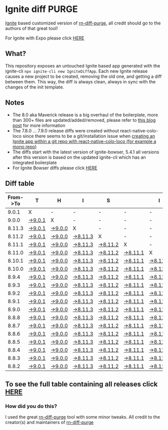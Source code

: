 # Ignite diff PURGE

[Ignite](https://github.com/infinitered/ignite) based customized version of [rn-diff-purge](https://github.com/react-native-community/rn-diff-purge/), all credit should go to the authors of that great tool!

For Ignite with Expo please click [HERE](https://github.com/nirre7/ignite-expo-diff-purge)

## What?

This repository exposes an untouched Ignite based app generated with the ignite-cli
`npx ignite-cli new IgniteDiffApp`. Each new Ignite release causes a new project to be created, removing the old one, and getting a diff between them. This way, the diff is always clean, always in sync with the changes of the init template.

## Notes
- The 8.0 aka Maverick release is a big overhaul of the boilerplate, more than 300+ files are updated/added/removed, please refer to [this blog post](https://shift.infinite.red/announcing-ignite-8-0-maverick-fbbdafbb738e) for more information
- The 7.8.0 ... 7.9.0 release diffs were created without react-native-colo-loco since there seems to be a git/installation issue when [creating an Ignite app within a git repo with react-native-colo-loco (for example a mono repo)](https://github.com/infinitered/ignite/issues/1845)
- The diffs start with the latest version of ignite-bowser, 5.4.1 all versions after this version is based on the updated ignite-cli which has an integrated boilerplate
- For Ignite Bowser diffs please click [HERE](https://github.com/nirre7/ignite-bowser-diff-purge)

## Diff table

| From->To | T                                                                                            | H                                                                                            | I                                                                                              | S                                                                                              |                                                                                                | I                                                                                              | S                                                                                              |                                                                                               | C                                                                                           | O                                                                                           | O                                                                                           | L                                                                                           |                                                                                             |                                                                                             |                                                                                             |                                                                                             |                                                                                             |                                                                                             |                                                                                             |     |
| -------- | -------------------------------------------------------------------------------------------- | -------------------------------------------------------------------------------------------- | ---------------------------------------------------------------------------------------------- | ---------------------------------------------------------------------------------------------- | ---------------------------------------------------------------------------------------------- | ---------------------------------------------------------------------------------------------- | ---------------------------------------------------------------------------------------------- | --------------------------------------------------------------------------------------------- | ------------------------------------------------------------------------------------------- | ------------------------------------------------------------------------------------------- | ------------------------------------------------------------------------------------------- | ------------------------------------------------------------------------------------------- | ------------------------------------------------------------------------------------------- | ------------------------------------------------------------------------------------------- | ------------------------------------------------------------------------------------------- | ------------------------------------------------------------------------------------------- | ------------------------------------------------------------------------------------------- | ------------------------------------------------------------------------------------------- | ------------------------------------------------------------------------------------------- | --- |
| 9.0.1    | X                                                                                            | -                                                                                            | -                                                                                              | -                                                                                              | -                                                                                              | -                                                                                              | -                                                                                              | -                                                                                             | -                                                                                           | -                                                                                           | -                                                                                           | -                                                                                           | -                                                                                           | -                                                                                           | -                                                                                           | -                                                                                           | -                                                                                           | -                                                                                           | -                                                                                           | -   |
| 9.0.0    | [->9.0.1](https://github.com/nirre7/ignite-diff-purge/compare/release/9.0.0..release/9.0.1)  | X                                                                                            | -                                                                                              | -                                                                                              | -                                                                                              | -                                                                                              | -                                                                                              | -                                                                                             | -                                                                                           | -                                                                                           | -                                                                                           | -                                                                                           | -                                                                                           | -                                                                                           | -                                                                                           | -                                                                                           | -                                                                                           | -                                                                                           | -                                                                                           | -   |
| 8.11.3   | [->9.0.1](https://github.com/nirre7/ignite-diff-purge/compare/release/8.11.3..release/9.0.1) | [->9.0.0](https://github.com/nirre7/ignite-diff-purge/compare/release/8.11.3..release/9.0.0) | X                                                                                              | -                                                                                              | -                                                                                              | -                                                                                              | -                                                                                              | -                                                                                             | -                                                                                           | -                                                                                           | -                                                                                           | -                                                                                           | -                                                                                           | -                                                                                           | -                                                                                           | -                                                                                           | -                                                                                           | -                                                                                           | -                                                                                           | -   |
| 8.11.2   | [->9.0.1](https://github.com/nirre7/ignite-diff-purge/compare/release/8.11.2..release/9.0.1) | [->9.0.0](https://github.com/nirre7/ignite-diff-purge/compare/release/8.11.2..release/9.0.0) | [->8.11.3](https://github.com/nirre7/ignite-diff-purge/compare/release/8.11.2..release/8.11.3) | X                                                                                              | -                                                                                              | -                                                                                              | -                                                                                              | -                                                                                             | -                                                                                           | -                                                                                           | -                                                                                           | -                                                                                           | -                                                                                           | -                                                                                           | -                                                                                           | -                                                                                           | -                                                                                           | -                                                                                           | -                                                                                           | -   |
| 8.11.1   | [->9.0.1](https://github.com/nirre7/ignite-diff-purge/compare/release/8.11.1..release/9.0.1) | [->9.0.0](https://github.com/nirre7/ignite-diff-purge/compare/release/8.11.1..release/9.0.0) | [->8.11.3](https://github.com/nirre7/ignite-diff-purge/compare/release/8.11.1..release/8.11.3) | [->8.11.2](https://github.com/nirre7/ignite-diff-purge/compare/release/8.11.1..release/8.11.2) | X                                                                                              | -                                                                                              | -                                                                                              | -                                                                                             | -                                                                                           | -                                                                                           | -                                                                                           | -                                                                                           | -                                                                                           | -                                                                                           | -                                                                                           | -                                                                                           | -                                                                                           | -                                                                                           | -                                                                                           | -   |
| 8.11.0   | [->9.0.1](https://github.com/nirre7/ignite-diff-purge/compare/release/8.11.0..release/9.0.1) | [->9.0.0](https://github.com/nirre7/ignite-diff-purge/compare/release/8.11.0..release/9.0.0) | [->8.11.3](https://github.com/nirre7/ignite-diff-purge/compare/release/8.11.0..release/8.11.3) | [->8.11.2](https://github.com/nirre7/ignite-diff-purge/compare/release/8.11.0..release/8.11.2) | [->8.11.1](https://github.com/nirre7/ignite-diff-purge/compare/release/8.11.0..release/8.11.1) | X                                                                                              | -                                                                                              | -                                                                                             | -                                                                                           | -                                                                                           | -                                                                                           | -                                                                                           | -                                                                                           | -                                                                                           | -                                                                                           | -                                                                                           | -                                                                                           | -                                                                                           | -                                                                                           | -   |
| 8.10.1   | [->9.0.1](https://github.com/nirre7/ignite-diff-purge/compare/release/8.10.1..release/9.0.1) | [->9.0.0](https://github.com/nirre7/ignite-diff-purge/compare/release/8.10.1..release/9.0.0) | [->8.11.3](https://github.com/nirre7/ignite-diff-purge/compare/release/8.10.1..release/8.11.3) | [->8.11.2](https://github.com/nirre7/ignite-diff-purge/compare/release/8.10.1..release/8.11.2) | [->8.11.1](https://github.com/nirre7/ignite-diff-purge/compare/release/8.10.1..release/8.11.1) | [->8.11.0](https://github.com/nirre7/ignite-diff-purge/compare/release/8.10.1..release/8.11.0) | X                                                                                              | -                                                                                             | -                                                                                           | -                                                                                           | -                                                                                           | -                                                                                           | -                                                                                           | -                                                                                           | -                                                                                           | -                                                                                           | -                                                                                           | -                                                                                           | -                                                                                           | -   |
| 8.10.0   | [->9.0.1](https://github.com/nirre7/ignite-diff-purge/compare/release/8.10.0..release/9.0.1) | [->9.0.0](https://github.com/nirre7/ignite-diff-purge/compare/release/8.10.0..release/9.0.0) | [->8.11.3](https://github.com/nirre7/ignite-diff-purge/compare/release/8.10.0..release/8.11.3) | [->8.11.2](https://github.com/nirre7/ignite-diff-purge/compare/release/8.10.0..release/8.11.2) | [->8.11.1](https://github.com/nirre7/ignite-diff-purge/compare/release/8.10.0..release/8.11.1) | [->8.11.0](https://github.com/nirre7/ignite-diff-purge/compare/release/8.10.0..release/8.11.0) | [->8.10.1](https://github.com/nirre7/ignite-diff-purge/compare/release/8.10.0..release/8.10.1) | X                                                                                             | -                                                                                           | -                                                                                           | -                                                                                           | -                                                                                           | -                                                                                           | -                                                                                           | -                                                                                           | -                                                                                           | -                                                                                           | -                                                                                           | -                                                                                           | -   |
| 8.9.4    | [->9.0.1](https://github.com/nirre7/ignite-diff-purge/compare/release/8.9.4..release/9.0.1)  | [->9.0.0](https://github.com/nirre7/ignite-diff-purge/compare/release/8.9.4..release/9.0.0)  | [->8.11.3](https://github.com/nirre7/ignite-diff-purge/compare/release/8.9.4..release/8.11.3)  | [->8.11.2](https://github.com/nirre7/ignite-diff-purge/compare/release/8.9.4..release/8.11.2)  | [->8.11.1](https://github.com/nirre7/ignite-diff-purge/compare/release/8.9.4..release/8.11.1)  | [->8.11.0](https://github.com/nirre7/ignite-diff-purge/compare/release/8.9.4..release/8.11.0)  | [->8.10.1](https://github.com/nirre7/ignite-diff-purge/compare/release/8.9.4..release/8.10.1)  | [->8.10.0](https://github.com/nirre7/ignite-diff-purge/compare/release/8.9.4..release/8.10.0) | X                                                                                           | -                                                                                           | -                                                                                           | -                                                                                           | -                                                                                           | -                                                                                           | -                                                                                           | -                                                                                           | -                                                                                           | -                                                                                           | -                                                                                           | -   |
| 8.9.3    | [->9.0.1](https://github.com/nirre7/ignite-diff-purge/compare/release/8.9.3..release/9.0.1)  | [->9.0.0](https://github.com/nirre7/ignite-diff-purge/compare/release/8.9.3..release/9.0.0)  | [->8.11.3](https://github.com/nirre7/ignite-diff-purge/compare/release/8.9.3..release/8.11.3)  | [->8.11.2](https://github.com/nirre7/ignite-diff-purge/compare/release/8.9.3..release/8.11.2)  | [->8.11.1](https://github.com/nirre7/ignite-diff-purge/compare/release/8.9.3..release/8.11.1)  | [->8.11.0](https://github.com/nirre7/ignite-diff-purge/compare/release/8.9.3..release/8.11.0)  | [->8.10.1](https://github.com/nirre7/ignite-diff-purge/compare/release/8.9.3..release/8.10.1)  | [->8.10.0](https://github.com/nirre7/ignite-diff-purge/compare/release/8.9.3..release/8.10.0) | [->8.9.4](https://github.com/nirre7/ignite-diff-purge/compare/release/8.9.3..release/8.9.4) | X                                                                                           | -                                                                                           | -                                                                                           | -                                                                                           | -                                                                                           | -                                                                                           | -                                                                                           | -                                                                                           | -                                                                                           | -                                                                                           | -   |
| 8.9.2    | [->9.0.1](https://github.com/nirre7/ignite-diff-purge/compare/release/8.9.2..release/9.0.1)  | [->9.0.0](https://github.com/nirre7/ignite-diff-purge/compare/release/8.9.2..release/9.0.0)  | [->8.11.3](https://github.com/nirre7/ignite-diff-purge/compare/release/8.9.2..release/8.11.3)  | [->8.11.2](https://github.com/nirre7/ignite-diff-purge/compare/release/8.9.2..release/8.11.2)  | [->8.11.1](https://github.com/nirre7/ignite-diff-purge/compare/release/8.9.2..release/8.11.1)  | [->8.11.0](https://github.com/nirre7/ignite-diff-purge/compare/release/8.9.2..release/8.11.0)  | [->8.10.1](https://github.com/nirre7/ignite-diff-purge/compare/release/8.9.2..release/8.10.1)  | [->8.10.0](https://github.com/nirre7/ignite-diff-purge/compare/release/8.9.2..release/8.10.0) | [->8.9.4](https://github.com/nirre7/ignite-diff-purge/compare/release/8.9.2..release/8.9.4) | [->8.9.3](https://github.com/nirre7/ignite-diff-purge/compare/release/8.9.2..release/8.9.3) | X                                                                                           | -                                                                                           | -                                                                                           | -                                                                                           | -                                                                                           | -                                                                                           | -                                                                                           | -                                                                                           | -                                                                                           | -   |
| 8.9.1    | [->9.0.1](https://github.com/nirre7/ignite-diff-purge/compare/release/8.9.1..release/9.0.1)  | [->9.0.0](https://github.com/nirre7/ignite-diff-purge/compare/release/8.9.1..release/9.0.0)  | [->8.11.3](https://github.com/nirre7/ignite-diff-purge/compare/release/8.9.1..release/8.11.3)  | [->8.11.2](https://github.com/nirre7/ignite-diff-purge/compare/release/8.9.1..release/8.11.2)  | [->8.11.1](https://github.com/nirre7/ignite-diff-purge/compare/release/8.9.1..release/8.11.1)  | [->8.11.0](https://github.com/nirre7/ignite-diff-purge/compare/release/8.9.1..release/8.11.0)  | [->8.10.1](https://github.com/nirre7/ignite-diff-purge/compare/release/8.9.1..release/8.10.1)  | [->8.10.0](https://github.com/nirre7/ignite-diff-purge/compare/release/8.9.1..release/8.10.0) | [->8.9.4](https://github.com/nirre7/ignite-diff-purge/compare/release/8.9.1..release/8.9.4) | [->8.9.3](https://github.com/nirre7/ignite-diff-purge/compare/release/8.9.1..release/8.9.3) | [->8.9.2](https://github.com/nirre7/ignite-diff-purge/compare/release/8.9.1..release/8.9.2) | X                                                                                           | -                                                                                           | -                                                                                           | -                                                                                           | -                                                                                           | -                                                                                           | -                                                                                           | -                                                                                           | -   |
| 8.9.0    | [->9.0.1](https://github.com/nirre7/ignite-diff-purge/compare/release/8.9.0..release/9.0.1)  | [->9.0.0](https://github.com/nirre7/ignite-diff-purge/compare/release/8.9.0..release/9.0.0)  | [->8.11.3](https://github.com/nirre7/ignite-diff-purge/compare/release/8.9.0..release/8.11.3)  | [->8.11.2](https://github.com/nirre7/ignite-diff-purge/compare/release/8.9.0..release/8.11.2)  | [->8.11.1](https://github.com/nirre7/ignite-diff-purge/compare/release/8.9.0..release/8.11.1)  | [->8.11.0](https://github.com/nirre7/ignite-diff-purge/compare/release/8.9.0..release/8.11.0)  | [->8.10.1](https://github.com/nirre7/ignite-diff-purge/compare/release/8.9.0..release/8.10.1)  | [->8.10.0](https://github.com/nirre7/ignite-diff-purge/compare/release/8.9.0..release/8.10.0) | [->8.9.4](https://github.com/nirre7/ignite-diff-purge/compare/release/8.9.0..release/8.9.4) | [->8.9.3](https://github.com/nirre7/ignite-diff-purge/compare/release/8.9.0..release/8.9.3) | [->8.9.2](https://github.com/nirre7/ignite-diff-purge/compare/release/8.9.0..release/8.9.2) | [->8.9.1](https://github.com/nirre7/ignite-diff-purge/compare/release/8.9.0..release/8.9.1) | X                                                                                           | -                                                                                           | -                                                                                           | -                                                                                           | -                                                                                           | -                                                                                           | -                                                                                           | -   |
| 8.8.8    | [->9.0.1](https://github.com/nirre7/ignite-diff-purge/compare/release/8.8.8..release/9.0.1)  | [->9.0.0](https://github.com/nirre7/ignite-diff-purge/compare/release/8.8.8..release/9.0.0)  | [->8.11.3](https://github.com/nirre7/ignite-diff-purge/compare/release/8.8.8..release/8.11.3)  | [->8.11.2](https://github.com/nirre7/ignite-diff-purge/compare/release/8.8.8..release/8.11.2)  | [->8.11.1](https://github.com/nirre7/ignite-diff-purge/compare/release/8.8.8..release/8.11.1)  | [->8.11.0](https://github.com/nirre7/ignite-diff-purge/compare/release/8.8.8..release/8.11.0)  | [->8.10.1](https://github.com/nirre7/ignite-diff-purge/compare/release/8.8.8..release/8.10.1)  | [->8.10.0](https://github.com/nirre7/ignite-diff-purge/compare/release/8.8.8..release/8.10.0) | [->8.9.4](https://github.com/nirre7/ignite-diff-purge/compare/release/8.8.8..release/8.9.4) | [->8.9.3](https://github.com/nirre7/ignite-diff-purge/compare/release/8.8.8..release/8.9.3) | [->8.9.2](https://github.com/nirre7/ignite-diff-purge/compare/release/8.8.8..release/8.9.2) | [->8.9.1](https://github.com/nirre7/ignite-diff-purge/compare/release/8.8.8..release/8.9.1) | [->8.9.0](https://github.com/nirre7/ignite-diff-purge/compare/release/8.8.8..release/8.9.0) | X                                                                                           | -                                                                                           | -                                                                                           | -                                                                                           | -                                                                                           | -                                                                                           | -   |
| 8.8.7    | [->9.0.1](https://github.com/nirre7/ignite-diff-purge/compare/release/8.8.7..release/9.0.1)  | [->9.0.0](https://github.com/nirre7/ignite-diff-purge/compare/release/8.8.7..release/9.0.0)  | [->8.11.3](https://github.com/nirre7/ignite-diff-purge/compare/release/8.8.7..release/8.11.3)  | [->8.11.2](https://github.com/nirre7/ignite-diff-purge/compare/release/8.8.7..release/8.11.2)  | [->8.11.1](https://github.com/nirre7/ignite-diff-purge/compare/release/8.8.7..release/8.11.1)  | [->8.11.0](https://github.com/nirre7/ignite-diff-purge/compare/release/8.8.7..release/8.11.0)  | [->8.10.1](https://github.com/nirre7/ignite-diff-purge/compare/release/8.8.7..release/8.10.1)  | [->8.10.0](https://github.com/nirre7/ignite-diff-purge/compare/release/8.8.7..release/8.10.0) | [->8.9.4](https://github.com/nirre7/ignite-diff-purge/compare/release/8.8.7..release/8.9.4) | [->8.9.3](https://github.com/nirre7/ignite-diff-purge/compare/release/8.8.7..release/8.9.3) | [->8.9.2](https://github.com/nirre7/ignite-diff-purge/compare/release/8.8.7..release/8.9.2) | [->8.9.1](https://github.com/nirre7/ignite-diff-purge/compare/release/8.8.7..release/8.9.1) | [->8.9.0](https://github.com/nirre7/ignite-diff-purge/compare/release/8.8.7..release/8.9.0) | [->8.8.8](https://github.com/nirre7/ignite-diff-purge/compare/release/8.8.7..release/8.8.8) | X                                                                                           | -                                                                                           | -                                                                                           | -                                                                                           | -                                                                                           | -   |
| 8.8.6    | [->9.0.1](https://github.com/nirre7/ignite-diff-purge/compare/release/8.8.6..release/9.0.1)  | [->9.0.0](https://github.com/nirre7/ignite-diff-purge/compare/release/8.8.6..release/9.0.0)  | [->8.11.3](https://github.com/nirre7/ignite-diff-purge/compare/release/8.8.6..release/8.11.3)  | [->8.11.2](https://github.com/nirre7/ignite-diff-purge/compare/release/8.8.6..release/8.11.2)  | [->8.11.1](https://github.com/nirre7/ignite-diff-purge/compare/release/8.8.6..release/8.11.1)  | [->8.11.0](https://github.com/nirre7/ignite-diff-purge/compare/release/8.8.6..release/8.11.0)  | [->8.10.1](https://github.com/nirre7/ignite-diff-purge/compare/release/8.8.6..release/8.10.1)  | [->8.10.0](https://github.com/nirre7/ignite-diff-purge/compare/release/8.8.6..release/8.10.0) | [->8.9.4](https://github.com/nirre7/ignite-diff-purge/compare/release/8.8.6..release/8.9.4) | [->8.9.3](https://github.com/nirre7/ignite-diff-purge/compare/release/8.8.6..release/8.9.3) | [->8.9.2](https://github.com/nirre7/ignite-diff-purge/compare/release/8.8.6..release/8.9.2) | [->8.9.1](https://github.com/nirre7/ignite-diff-purge/compare/release/8.8.6..release/8.9.1) | [->8.9.0](https://github.com/nirre7/ignite-diff-purge/compare/release/8.8.6..release/8.9.0) | [->8.8.8](https://github.com/nirre7/ignite-diff-purge/compare/release/8.8.6..release/8.8.8) | [->8.8.7](https://github.com/nirre7/ignite-diff-purge/compare/release/8.8.6..release/8.8.7) | X                                                                                           | -                                                                                           | -                                                                                           | -                                                                                           | -   |
| 8.8.5    | [->9.0.1](https://github.com/nirre7/ignite-diff-purge/compare/release/8.8.5..release/9.0.1)  | [->9.0.0](https://github.com/nirre7/ignite-diff-purge/compare/release/8.8.5..release/9.0.0)  | [->8.11.3](https://github.com/nirre7/ignite-diff-purge/compare/release/8.8.5..release/8.11.3)  | [->8.11.2](https://github.com/nirre7/ignite-diff-purge/compare/release/8.8.5..release/8.11.2)  | [->8.11.1](https://github.com/nirre7/ignite-diff-purge/compare/release/8.8.5..release/8.11.1)  | [->8.11.0](https://github.com/nirre7/ignite-diff-purge/compare/release/8.8.5..release/8.11.0)  | [->8.10.1](https://github.com/nirre7/ignite-diff-purge/compare/release/8.8.5..release/8.10.1)  | [->8.10.0](https://github.com/nirre7/ignite-diff-purge/compare/release/8.8.5..release/8.10.0) | [->8.9.4](https://github.com/nirre7/ignite-diff-purge/compare/release/8.8.5..release/8.9.4) | [->8.9.3](https://github.com/nirre7/ignite-diff-purge/compare/release/8.8.5..release/8.9.3) | [->8.9.2](https://github.com/nirre7/ignite-diff-purge/compare/release/8.8.5..release/8.9.2) | [->8.9.1](https://github.com/nirre7/ignite-diff-purge/compare/release/8.8.5..release/8.9.1) | [->8.9.0](https://github.com/nirre7/ignite-diff-purge/compare/release/8.8.5..release/8.9.0) | [->8.8.8](https://github.com/nirre7/ignite-diff-purge/compare/release/8.8.5..release/8.8.8) | [->8.8.7](https://github.com/nirre7/ignite-diff-purge/compare/release/8.8.5..release/8.8.7) | [->8.8.6](https://github.com/nirre7/ignite-diff-purge/compare/release/8.8.5..release/8.8.6) | X                                                                                           | -                                                                                           | -                                                                                           | -   |
| 8.8.4    | [->9.0.1](https://github.com/nirre7/ignite-diff-purge/compare/release/8.8.4..release/9.0.1)  | [->9.0.0](https://github.com/nirre7/ignite-diff-purge/compare/release/8.8.4..release/9.0.0)  | [->8.11.3](https://github.com/nirre7/ignite-diff-purge/compare/release/8.8.4..release/8.11.3)  | [->8.11.2](https://github.com/nirre7/ignite-diff-purge/compare/release/8.8.4..release/8.11.2)  | [->8.11.1](https://github.com/nirre7/ignite-diff-purge/compare/release/8.8.4..release/8.11.1)  | [->8.11.0](https://github.com/nirre7/ignite-diff-purge/compare/release/8.8.4..release/8.11.0)  | [->8.10.1](https://github.com/nirre7/ignite-diff-purge/compare/release/8.8.4..release/8.10.1)  | [->8.10.0](https://github.com/nirre7/ignite-diff-purge/compare/release/8.8.4..release/8.10.0) | [->8.9.4](https://github.com/nirre7/ignite-diff-purge/compare/release/8.8.4..release/8.9.4) | [->8.9.3](https://github.com/nirre7/ignite-diff-purge/compare/release/8.8.4..release/8.9.3) | [->8.9.2](https://github.com/nirre7/ignite-diff-purge/compare/release/8.8.4..release/8.9.2) | [->8.9.1](https://github.com/nirre7/ignite-diff-purge/compare/release/8.8.4..release/8.9.1) | [->8.9.0](https://github.com/nirre7/ignite-diff-purge/compare/release/8.8.4..release/8.9.0) | [->8.8.8](https://github.com/nirre7/ignite-diff-purge/compare/release/8.8.4..release/8.8.8) | [->8.8.7](https://github.com/nirre7/ignite-diff-purge/compare/release/8.8.4..release/8.8.7) | [->8.8.6](https://github.com/nirre7/ignite-diff-purge/compare/release/8.8.4..release/8.8.6) | [->8.8.5](https://github.com/nirre7/ignite-diff-purge/compare/release/8.8.4..release/8.8.5) | X                                                                                           | -                                                                                           | -   |
| 8.8.3    | [->9.0.1](https://github.com/nirre7/ignite-diff-purge/compare/release/8.8.3..release/9.0.1)  | [->9.0.0](https://github.com/nirre7/ignite-diff-purge/compare/release/8.8.3..release/9.0.0)  | [->8.11.3](https://github.com/nirre7/ignite-diff-purge/compare/release/8.8.3..release/8.11.3)  | [->8.11.2](https://github.com/nirre7/ignite-diff-purge/compare/release/8.8.3..release/8.11.2)  | [->8.11.1](https://github.com/nirre7/ignite-diff-purge/compare/release/8.8.3..release/8.11.1)  | [->8.11.0](https://github.com/nirre7/ignite-diff-purge/compare/release/8.8.3..release/8.11.0)  | [->8.10.1](https://github.com/nirre7/ignite-diff-purge/compare/release/8.8.3..release/8.10.1)  | [->8.10.0](https://github.com/nirre7/ignite-diff-purge/compare/release/8.8.3..release/8.10.0) | [->8.9.4](https://github.com/nirre7/ignite-diff-purge/compare/release/8.8.3..release/8.9.4) | [->8.9.3](https://github.com/nirre7/ignite-diff-purge/compare/release/8.8.3..release/8.9.3) | [->8.9.2](https://github.com/nirre7/ignite-diff-purge/compare/release/8.8.3..release/8.9.2) | [->8.9.1](https://github.com/nirre7/ignite-diff-purge/compare/release/8.8.3..release/8.9.1) | [->8.9.0](https://github.com/nirre7/ignite-diff-purge/compare/release/8.8.3..release/8.9.0) | [->8.8.8](https://github.com/nirre7/ignite-diff-purge/compare/release/8.8.3..release/8.8.8) | [->8.8.7](https://github.com/nirre7/ignite-diff-purge/compare/release/8.8.3..release/8.8.7) | [->8.8.6](https://github.com/nirre7/ignite-diff-purge/compare/release/8.8.3..release/8.8.6) | [->8.8.5](https://github.com/nirre7/ignite-diff-purge/compare/release/8.8.3..release/8.8.5) | [->8.8.4](https://github.com/nirre7/ignite-diff-purge/compare/release/8.8.3..release/8.8.4) | X                                                                                           | -   |
| 8.8.2    | [->9.0.1](https://github.com/nirre7/ignite-diff-purge/compare/release/8.8.2..release/9.0.1)  | [->9.0.0](https://github.com/nirre7/ignite-diff-purge/compare/release/8.8.2..release/9.0.0)  | [->8.11.3](https://github.com/nirre7/ignite-diff-purge/compare/release/8.8.2..release/8.11.3)  | [->8.11.2](https://github.com/nirre7/ignite-diff-purge/compare/release/8.8.2..release/8.11.2)  | [->8.11.1](https://github.com/nirre7/ignite-diff-purge/compare/release/8.8.2..release/8.11.1)  | [->8.11.0](https://github.com/nirre7/ignite-diff-purge/compare/release/8.8.2..release/8.11.0)  | [->8.10.1](https://github.com/nirre7/ignite-diff-purge/compare/release/8.8.2..release/8.10.1)  | [->8.10.0](https://github.com/nirre7/ignite-diff-purge/compare/release/8.8.2..release/8.10.0) | [->8.9.4](https://github.com/nirre7/ignite-diff-purge/compare/release/8.8.2..release/8.9.4) | [->8.9.3](https://github.com/nirre7/ignite-diff-purge/compare/release/8.8.2..release/8.9.3) | [->8.9.2](https://github.com/nirre7/ignite-diff-purge/compare/release/8.8.2..release/8.9.2) | [->8.9.1](https://github.com/nirre7/ignite-diff-purge/compare/release/8.8.2..release/8.9.1) | [->8.9.0](https://github.com/nirre7/ignite-diff-purge/compare/release/8.8.2..release/8.9.0) | [->8.8.8](https://github.com/nirre7/ignite-diff-purge/compare/release/8.8.2..release/8.8.8) | [->8.8.7](https://github.com/nirre7/ignite-diff-purge/compare/release/8.8.2..release/8.8.7) | [->8.8.6](https://github.com/nirre7/ignite-diff-purge/compare/release/8.8.2..release/8.8.6) | [->8.8.5](https://github.com/nirre7/ignite-diff-purge/compare/release/8.8.2..release/8.8.5) | [->8.8.4](https://github.com/nirre7/ignite-diff-purge/compare/release/8.8.2..release/8.8.4) | [->8.8.3](https://github.com/nirre7/ignite-diff-purge/compare/release/8.8.2..release/8.8.3) | X   |

## To see the full table containing all releases click [HERE](https://nirre7.github.io/ignite-diff-purge/)

### How did you do this?

I used the great [rn-diff-purge](https://github.com/react-native-community/rn-diff-purge/) tool with some minor tweaks.
All credit to the creator(s) and maintainers of [rn-diff-purge](https://github.com/react-native-community/rn-diff-purge/)


